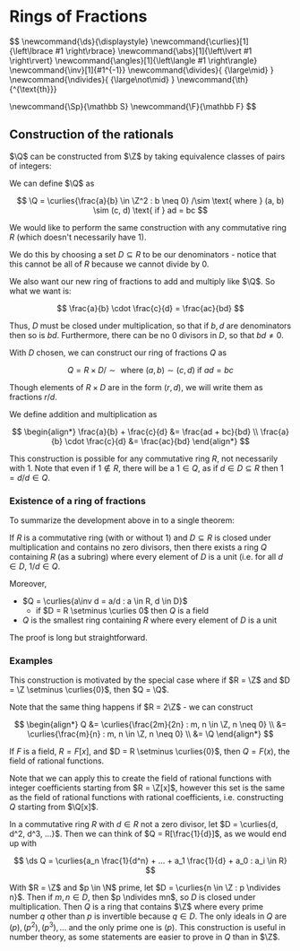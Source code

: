 # Rings of Fractions

$$
\newcommand{\ds}{\displaystyle}
\newcommand{\curlies}[1]{\left\lbrace #1 \right\rbrace}
\newcommand{\abs}[1]{\left\lvert #1 \right\rvert}
\newcommand{\angles}[1]{\left\langle #1 \right\rangle}
\newcommand{\inv}[1]{#1^{-1}}
\newcommand{\divides}{ {\large\mid} }
\newcommand{\ndivides}{ {\large\not\mid} }
\newcommand{\th}{^{\text{th}}}

\newcommand{\Sp}{\mathbb S}
\newcommand{\F}{\mathbb F}
$$

## Construction of the rationals

$\Q$ can be constructed from $\Z$ by taking equivalence classes of pairs of integers:

We can define $\Q$ as

$$
\Q = \curlies{\frac{a}{b} \in \Z^2 : b \neq 0} /\sim \text{ where } (a, b) \sim (c, d) \text{ if } ad = bc
$$

We would like to perform the same construction with any commutative ring $R$ (which doesn't necessarily have $1$).

We do this by choosing a set $D \subseteq R$ to be our denominators - notice that this cannot be all of $R$ because we cannot divide by $0$.

We also want our new ring of fractions to add and multiply like $\Q$. So what we want is:

$$
\frac{a}{b} \cdot \frac{c}{d} = \frac{ac}{bd}
$$

Thus, $D$ must be closed under multiplication, so that if $b, d$ are denominators then so is $bd$. Furthermore, there can be no $0$ divisors in $D$, so that $bd \neq 0$.

With $D$ chosen, we can construct our ring of fractions $Q$ as

$$
Q = R \times D/\sim \text{ where } (a, b) \sim (c, d) \text{ if } ad = bc
$$

Though elements of $R \times D$ are in the form $(r, d)$, we will write them as fractions $r/d$.

We define addition and multiplication as

$$
\begin{align*}
\frac{a}{b} + \frac{c}{d} &= \frac{ad + bc}{bd} \\
\frac{a}{b} \cdot \frac{c}{d} &= \frac{ac}{bd}
\end{align*}
$$

This construction is possible for any commutative ring $R$, not necessarily with $1$. Note that even if $1 \notin R$, there will be a $1 \in Q$, as if $d \in D \subseteq R$ then $1 = d/d \in Q$.

### Existence of a ring of fractions

To summarize the development above in to a single theorem:

If $R$ is a commutative ring (with or without $1$) and $D \subseteq R$ is closed under multiplication and contains no zero divisors, then there exists a ring $Q$ containing $R$ (as a subring) where every element of $D$ is a unit (i.e. for all $d \in D$, $1/d \in Q$.

Moreover,

- $Q = \curlies{a\inv d = a/d : a \in R, d \in D}$
  - if $D = R \setminus \curlies 0$ then $Q$ is a field
- $Q$ is the smallest ring containing $R$ where every element of $D$ is a unit

The proof is long but straightforward.

### Examples

This construction is motivated by the special case where if $R = \Z$ and $D = \Z \setminus \curlies{0}$, then $Q = \Q$.

Note that the same thing happens if $R = 2\Z$ - we can construct

$$
\begin{align*}
Q &= \curlies{\frac{2m}{2n} : m, n \in \Z, n \neq 0} \\
&= \curlies{\frac{m}{n} : m, n \in \Z, n \neq 0} \\
&= \Q
\end{align*}
$$

If $F$ is a field, $R = F[x]$, and $D = R \setminus \curlies{0}$, then $Q = F(x)$, the field of rational functions.

Note that we can apply this to create the field of rational functions with integer coefficients starting from $R = \Z[x]$, however this set is the same as the field of rational functions with rational coefficients, i.e. constructing $Q$ starting from $\Q[x]$.

In a commutative ring $R$ with $d \in R$ not a zero divisor, let $D = \curlies{d, d^2, d^3, ...}$. Then we can think of $Q = R[\frac{1}{d}]$, as we would end up with

$$
\ds Q = \curlies{a_n \frac{1}{d^n} + ... + a_1 \frac{1}{d} + a_0 : a_i \in R}
$$

With $R = \Z$ and $p \in \N$ prime, let $D = \curlies{n \in \Z : p \ndivides n}$. Then if $m, n \in D$, then $p \ndivides mn$, so $D$ is closed under multiplication. Then $Q$ is a ring that contains $\Z$ where every prime number $q$ other than $p$ is invertible because $q \in D$. The only ideals in $Q$ are $(p), (p^2), (p^3), ...$ and the only prime one is $(p)$. This construction is useful in number theory, as some statements are easier to prove in $Q$ than in $\Z$.